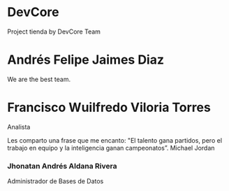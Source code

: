 # DevCore
Project tienda by DevCore Team

# Andrés Felipe Jaimes Diaz
We are the best team.

# Francisco Wuilfredo Viloria Torres
Analista

Les comparto una frase que me encanto: "El talento gana partidos, pero el trabajo en equipo y la inteligencia ganan campeonatos”. Michael Jordan

### **Jhonatan Andrés Aldana Rivera**
Administrador de Bases de Datos